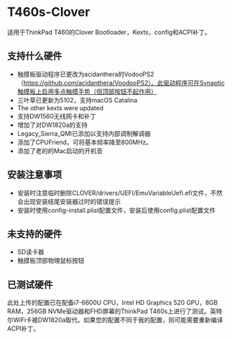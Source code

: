 # T460s-Clover
适用于ThinkPad T460的Clover Bootloader，Kexts，config和ACPI补丁。

## 支持什么硬件
- 触摸板驱动程序已更改为acidanthera的VodooPS2（https://github.com/acidanthera/VoodooPS2）。此驱动程序可在Synaptic触摸板上启用多点触摸手势（但顶部按钮不起作用）
- 三叶草已更新为5102，支持macOS Catalina
- The other kexts were updated
- 支持DW1560无线网卡和补丁
- 增加了对DW1820a的支持
- Legacy_Sierra_QMI已添加以支持内部调制解调器
- 添加了CPUFriend，可将基本频率降至800MHz。
- 添加了老的的Mac启动的开机音

## 安装注意事项
- 安装时注意临时删除CLOVER/drivers/UEFI/EmuVariableUefi.efi文件，不然会出现安装结尾安装器过时的错误提示
- 安装时使用config-install.plist配置文件，安装后使用config.plist配置文件

## 未支持的硬件
- SD读卡器
- 触摸板顶部物理鼠标按钮

## 已测试硬件
此处上传的配置已在配备i7-6600U CPU，Intel HD Graphics 520 GPU，8GB RAM，256GB NVMe驱动器和FHD屏幕的ThinkPad T460s上进行了测试。英特尔WiFi卡被DW1820a取代。如果您的配置不同于我的配置，则可能需要重新编译ACPI补丁。
